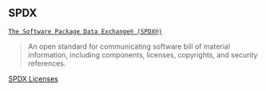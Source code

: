 
## SPDX

[`The Software Package Data Exchange® (SPDX®)`](https://spdx.dev/)

> An open standard for communicating software bill of material information, including components, licenses, copyrights, and security references.

[SPDX Licenses](https://spdx.org/licenses/)
